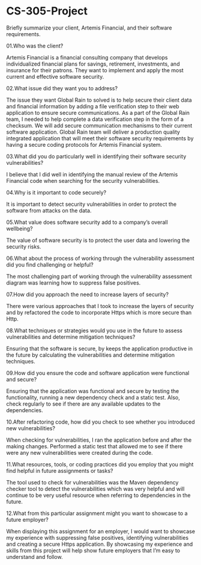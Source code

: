 # CS-305-Project


Briefly summarize your client, Artemis Financial, and their software requirements.


01.Who was the client? 

Artemis Financial is a financial consulting company that develops individualized financial plans for savings, retirement, investments, and insurance for their patrons. They want to implement and apply the most current and effective software security.

02.What issue did they want you to address? 

The issue they want Global Rain to solved is to help secure their client data and financial information by adding a file verification step to their web application to ensure secure communications. As a part of the Global Rain team, I needed to help complete a data verification step in the form of a checksum. We will add secure communication mechanisms to their current software application. Global Rain team will deliver a production quality integrated application that will meet their software security requirements by having a secure coding protocols for Artemis Financial system.

03.What did you do particularly well in identifying their software security vulnerabilities? 

I believe that I did well in identifying the manual review of the Artemis Financial code when searching for the security vulnerabilities.

04.Why is it important to code securely? 

It is important to detect security vulnerabilities in order to protect the software from attacks on the data.

05.What value does software security add to a company’s overall wellbeing? 

The value of software security is to protect the user data and lowering the security risks.

06.What about the process of working through the vulnerability assessment did you find challenging or helpful? 

The most challenging part of working through the vulnerability assessment diagram was learning how to suppress false positives.

07.How did you approach the need to increase layers of security? 

There were various approaches that I took to increase the layers of security and by refactored the code to incorporate Https which is more secure than Http.

08.What techniques or strategies would you use in the future to assess vulnerabilities and determine mitigation techniques? 

Ensuring that the software is secure, by keeps the application productive in the future by calculating the vulnerabilities and determine mitigation techniques.

09.How did you ensure the code and software application were functional and secure? 

Ensuring that the application was functional and secure by testing the functionality, running a new dependency check and a static test. Also, check regularly to see if there are any available updates to the dependencies.

10.After refactoring code, how did you check to see whether you introduced new vulnerabilities? 

When checking for vulnerabilities, I ran the application before and after the making changes. Performed a static test that allowed me to see if there were any new vulnerabilities were created during the code.

11.What resources, tools, or coding practices did you employ that you might find helpful in future assignments or tasks? 

The tool used to check for vulnerabilities was the Maven dependency checker tool to detect the vulnerabilities which was very helpful and will continue to be very useful resource when referring to dependencies in the future.

12.What from this particular assignment might you want to showcase to a future employer? 

When displaying this assignment for an employer, I would want to showcase my experience with suppressing false positives, identifying vulnerabilities and creating a secure Https application. By showcasing my experience and skills from this project will help show future employers that I’m easy to understand and follow.
